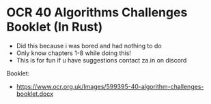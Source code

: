 # OCR 40 Algorithms Challenges Booklet (In Rust)


- Did this because i was bored and had nothing to do
- Only know chapters 1-8 while doing this!
- This is for fun if u have suggestions contact za.in on discord

Booklet:
- https://www.ocr.org.uk/Images/599395-40-algorithm-challenges-booklet.docx